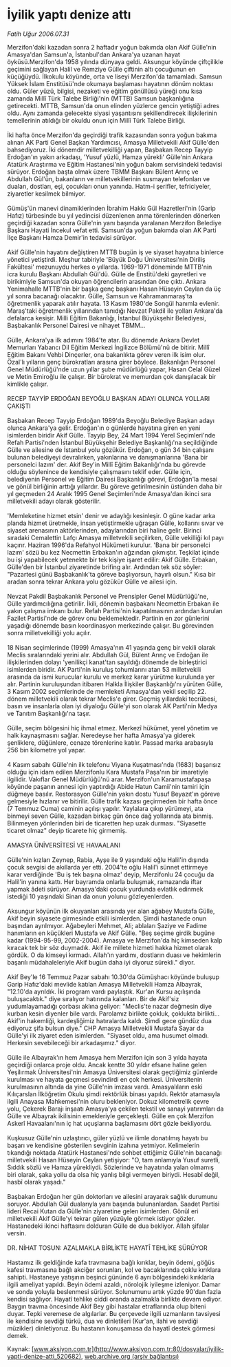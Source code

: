 # İyilik yaptı denize attı

*Fatih Uğur 2006.07.31*

<div class="pNewsDetailMainContent" itemprop="articleBody">
 Merzifon'daki kazadan sonra 2 haftadır yoğun bakımda olan Akif Gülle'nin Amasya'dan Samsun'a, İstanbul'dan Ankara'ya uzanan hayat öyküsü.Merzifon'da 1958 yılında dünyaya geldi. Aksungur köyünde çiftçilikle geçimini sağlayan Halil ve Remziye Gülle çiftinin altı çocuğunun en küçüğüydü. İlkokulu köyünde, orta ve liseyi Merzifon'da tamamladı. Samsun Yüksek İslam Enstitüsü'nde okumaya başlaması hayatının dönüm noktası oldu. Güler yüzü, bilgisi, nezaketi ve eğitim gönüllüsü yüreği onu kısa zamanda Millî Türk Talebe Birliği'nin (MTTB) Samsun başkanlığına getirecekti. MTTB, Samsun'da onun elinden yüzlerce gencin yetiştiği adres oldu. Aynı zamanda gelecekte siyasi yaşantısını şekillendirecek ilişkilerinin temellerinin atıldığı bir okuldu onun için Millî Türk Talebe Birliği.
 <br/>
 <br/>
 İki hafta önce Merzifon'da geçirdiği trafik kazasından sonra yoğun bakıma alınan AK Parti Genel Başkan Yardımcısı, Amasya Milletvekili Akif Gülle'den bahsediyoruz. İki dönemdir milletvekilliği yapan, Başbakan Recep Tayyip Erdoğan'ın yakın arkadaşı, 'Yusuf yüzlü, Hamza yürekli' Gülle'nin Ankara Atatürk Araştırma ve Eğitim Hastanesi'nin yoğun bakım servisindeki tedavisi sürüyor. Erdoğan başta olmak üzere TBMM Başkanı Bülent Arınç ve Abdullah Gül'ün, bakanların ve milletvekillerinin susmayan telefonları ve duaları, dostları, eşi, çocukları onun yanında. Hatm-i şerifler, tefriciyeler, ziyaretler kesilmek bilmiyor.
 <br/>
 <br/>
 Gümüş'ün manevi dinamiklerinden İbrahim Hakkı Gül Hazretleri'nin (Garip Hafız) türbesinde bu yıl yedincisi düzenlenen anma törenlerinden dönerken geçirdiği kazadan sonra Gülle'nin yanı başında yaralanan Merzifon Belediye Başkanı Hayati İncekul vefat etti. Samsun'da yoğun bakımda olan AK Parti İlçe Başkanı Hamza Demir'in tedavisi sürüyor.
 <br/>
 <br/>
 Akif Gülle'nin hayatını değiştiren MTTB bugün iş ve siyaset hayatına binlerce yönetici yetiştirdi. Meşhur tabiriyle 'Büyük Doğu Üniversitesi'nin Diriliş Fakültesi' mezunuydu herkes o yıllarda. 1969-1971 döneminde MTTB'nin icra kurulu Başkanı Abdullah Gül'dü. Gülle de Enstitü'deki gayretleri ve birikimiyle Samsun'da okuyan öğrencilerin arasından öne çıktı. Ankara Yenimahalle MTTB'nin bir başka genç başkanı Hasan Hüseyin Ceylan da üç yıl sonra bacanağı olacaktır. Gülle, Samsun ve Kahramanmaraş'ta öğretmenlik yaparak atılır hayata. 13 Kasım 1980'de Songül hanımla evlenir. Maraş'taki öğretmenlik yıllarından tanıdığı Nevzat Pakdil ile yolları Ankara'da defalarca kesişir. Milli Eğitim Bakanlığı, İstanbul Büyükşehir Belediyesi, Başbakanlık Personel Dairesi ve nihayet TBMM...
 <br/>
 <br/>
 Gülle, Ankara'ya ilk adımını 1984'te atar. Bu dönemde Ankara Devlet Memurları Yabancı Dil Eğitim Merkezi İngilizce Bölümü'nü de bitirir. Millî Eğitim Bakanı Vehbi Dinçerler, ona bakanlıkta görev veren ilk isim olur. Özal'lı yılların genç bürokratları arasına girer böylece. Bakanlığın Personel Genel Müdürlüğü'nde uzun yıllar şube müdürlüğü yapar, Hasan Celal Güzel ve Metin Emiroğlu ile çalışır. Bir bürokrat ve memurdan çok danışılacak bir kimlikle çalışır.
 <br/>
 <br/>
 RECEP TAYYİP ERDOĞAN BEYOĞLU BAŞKAN ADAYI OLUNCA YOLLARI ÇAKIŞTI
 <br/>
 <br/>
 Başbakan Recep Tayyip Erdoğan 1989'da Beyoğlu Belediye Başkan adayı olunca Ankara'ya gelir. Erdoğan'ın o günlerde hayatına giren en yeni isimlerden biridir Akif Gülle. Tayyip Bey, 24 Mart 1994 Yerel Seçimleri'nde Refah Partisi'nden İstanbul Büyükşehir Belediye Başkanlığı'na seçildiğinde Gülle ve ailesine de İstanbul yolu gözükür. Erdoğan, o gün 34 bin çalışanı bulunan belediyeyi devralırken, yakınlarına ve danışmanlarına 'Bana bir personelci lazım' der. Akif Bey'in Millî Eğitim Bakanlığı'nda bu görevde olduğu söylenince de kendisiyle çalışmasını teklif eder. Gülle için, belediyenin Personel ve Eğitim Dairesi Başkanlığı görevi, Erdoğan'la mesai ve gönül birliğinin arttığı yıllardır. Bu göreve getirilmesinin üstünden daha bir yıl geçmeden 24 Aralık 1995 Genel Seçimleri'nde Amasya'dan ikinci sıra milletvekili adayı olarak gösterilir.
 <br/>
 <br/>
 'Memleketine hizmet etsin' denir ve adaylığı kesinleşir. O güne kadar arka planda hizmet üretmekle, insan yetiştirmekle uğraşan Gülle, kollarını sıvar ve siyaset arenasının aktörlerinden, adaylarından biri haline gelir. Birinci sıradaki Cemalettin Lafçı Amasya milletvekili seçilirken, Gülle vekilliği kıl payı kaçırır. Haziran 1996'da Refahyol Hükümeti kurulur. 'Bana bir personelci lazım' sözü bu kez Necmettin Erbakan'ın ağzından çıkmıştır. Teşkilat içinde bu işi yapabilecek yetenekte bir tek kişiye işaret edilir: Akif Gülle. Erbakan, Gülle'den bir İstanbul ziyaretinde brifing alır. Ardından tek söz söyler: "Pazartesi günü Başbakanlık'ta göreve başlıyorsun, hayırlı olsun." Kısa bir aradan sonra tekrar Ankara yolu gözükür Gülle ve ailesi için.
 <br/>
 <br/>
 Nevzat Pakdil Başbakanlık Personel ve Prensipler Genel Müdürlüğü'ne, Gülle yardımcılığına getirilir. İkili, dönemin başbakanı Necmettin Erbakan ile yakın çalışma imkanı bulur. Refah Partisi'nin kapatılmasının ardından kurulan Fazilet Partisi'nde de görev onu beklemektedir. Partinin en zor günlerini yaşadığı dönemde basın koordinasyon merkezinde çalışır. Bu görevinden sonra milletvekilliği yolu açılır.
 <br/>
 <br/>
 18 Nisan seçimlerinde (1999) Amasya'nın 41 yaşında genç bir vekili olarak Meclis sıralarındaki yerini alır. Abdullah Gül, Bülent Arınç ve Erdoğan ile ilişkilerinden dolayı 'yenilikçi kanat'tan sayıldığı dönemde de birleştirici isimlerden biridir. AK Parti'nin kuruluş tohumlarını atan 53 milletvekili arasında da ismi kurucular kurulu ve merkez karar yürütme kurulunda yer alır. Partinin kuruluşundan itibaren Halkla İlişkiler Başkanlığı'nı yürüten Gülle, 3 Kasım 2002 seçimlerinde de memleketi Amasya'dan vekil seçilip 22. dönem milletvekili olarak tekrar Meclis'e girer. Geçmiş yıllardaki tecrübesi, basın ve insanlarla olan iyi diyaloğu Gülle'yi son olarak AK Parti'nin Medya ve Tanıtım Başkanlığı'na taşır.
 <br/>
 <br/>
 Gülle, seçim bölgesini hiç ihmal etmez. Merkezî hükümet, yerel yönetim ve halk kaynaşmasını sağlar. Neredeyse her hafta Amasya'ya giderek şenliklere, düğünlere, cenaze törenlerine katılır. Passad marka arabasıyla 256 bin kilometre yol yapar.
 <br/>
 <br/>
 4 Kasım sabahı Gülle'nin ilk telefonu Viyana Kuşatması'nda (1683) başarısız olduğu için idam edilen Merzifonlu Kara Mustafa Paşa'nın bir imaretiyle ilgilidir. Vakıflar Genel Müdürlüğü'nü arar. Merzifon'un Karamustafapaşa köyünde paşanın annesi için yaptırdığı Abide Hatun Camii'nin tamiri için düğmeye basılır. Restorasyon Gülle'nin yakın dostu Yusuf Beyazıt'ın göreve gelmesiyle hızlanır ve bitirilir. Gülle trafik kazası geçirmeden bir hafta önce (7 Temmuz Cuma) caminin açılışı yapılır. Yaylalara çıkıp yürümeyi, ata binmeyi seven Gülle, kazadan birkaç gün önce dağ yollarında ata binmiş. Bilinmeyen yönlerinden biri de ticaretten hep uzak durması. "Siyasette ticaret olmaz" deyip ticarete hiç girmemiş.
 <br/>
 <br/>
 AMASYA ÜNİVERSİTESİ VE HAVAALANI
 <br/>
 <br/>
 Gülle'nin kızları Zeynep, Rabia, Ayşe ile 9 yaşındaki oğlu Halil'in dışında çocuk sevgisi de akıllarda yer etti. 2004'te oğlu Halil'i sünnet ettirmeye karar verdiğinde 'Bu iş tek başına olmaz' deyip, Merzifonlu 24 çocuğu da Halil'in yanına kattı. Her bayramda onlarla buluşmak, ramazanda iftar yapmak âdeti sürüyor. Amasya'daki çocuk yurdunda evlatlık edinmek istediği 10 yaşındaki Sinan da onun yolunu gözleyenlerden.
 <br/>
 <br/>
 Aksungur köyünün ilk okuyanları arasında yer alan ağabey Mustafa Gülle, Akif beyin siyasete girmesinde etkili isimlerden. Şimdi hastanede onun başından ayrılmıyor. Ağabeyleri Mehmet, Ali; ablaları Şaziye ve Fadime hanımların en küçükleri Mustafa ve Akif Gülle. "Beş seçime girdik bugüne kadar (1994-95-99, 2002-2004). Amasya ve Merzifon'da hiç kimseden kalp kıracak tek bir söz duymadık. Akif ile millete hizmeti hakka hizmet olarak gördük. O da kimseyi kırmadı. Allah'ın yardımı, dostların duası ve hekimlerin başarılı müdahaleleriyle Akif bugün daha iyi diyoruz sürekli." diyor.
 <br/>
 <br/>
 Akif Bey'le 16 Temmuz Pazar sabahı 10.30'da Gümüşhacı köyünde buluşup Garip Hafız'daki mevlide katılan Amasya Milletvekili Hamza Albayrak, "12.10'da ayrıldık. İki program vardı paylaştık. Kur'an Kursu açılışında buluşacaktık." diye sıralıyor hatırında kalanları. Bir de Akif'siz yudumlayamadığı çorbası aklına geliyor: "Meclis'te nazar değmesin diye kurban kesin diyenler bile vardı. Parolamız birlikte çokluk, çoklukta birlikti... Akif'in hakemliği, kardeşliğimiz hatıralarda kaldı. Şimdi gece gündüz dua ediyoruz şifa bulsun diye." CHP Amasya Milletvekili Mustafa Sayar da Gülle'yi ilk ziyaret eden isimlerden. "Siyaset oldu, ama husumet olmadı. Herkesin sevebileceği bir arkadaşımız." diyor.
 <br/>
 <br/>
 Gülle ile Albayrak'ın hem Amasya hem Merzifon için son 3 yılda hayata geçirdiği onlarca proje oldu. Ancak kentte 30 yıldır efsane haline gelen Yeşilırmak Üniversitesi'nin Amasya Üniversitesi olarak geçtiğimiz günlerde kurulması ve hayata geçmesi sevindirdi en çok herkesi. Üniversitenin kurulmasının altında da yine Gülle'nin imzası vardı. Amasyalıların eski Kılıçarslan İlköğretim Okulu şimdi rektörlük binası yapıldı. Rektör atamasıyla ilgili Anayasa Mahkemesi'nin oluru bekleniyor. Dokuz kilometrelik çevre yolu, Çekerek Barajı inşaatı Amasya'ya çekilen tekstil ve sanayi yatırımları da Gülle ve Albayrak ikilisinin emekleriyle gerçekleşti. Gülle en çok Merzifon Askerî Havaalanı'nın iç hat uçuşlarına başlamasını dört gözle bekliyordu.
 <br/>
 <br/>
 Kuşkusuz Gülle'nin uzlaştırıcı, güler yüzlü ve ilimle donatılmış hayatı bu başarı ve kendisine gösterilen sevginin izahına yetmiyor. Kelimelerin tıkandığı noktada Atatürk Hastanesi'nde sohbet ettiğimiz Gülle'nin bacanağı milletvekili Hasan Hüseyin Ceylan yetişiyor: "O, tam anlamıyla Yusuf suretli, Sıddık sözlü ve Hamza yürekliydi. Sözlerinde ve hayatında yalan olmamış biri olarak, şaka yollu da olsa hiç yanlış bilgi vermeyen biriydi. Hesabî değil, hasbî olarak yaşadı."
 <br/>
 <br/>
 Başbakan Erdoğan her gün doktorları ve ailesini arayarak sağlık durumunu soruyor. Abdullah Gül dualarıyla yanı başında bulunanlardan. Saadet Partisi lideri Recai Kutan da Gülle'nin ziyaretine gelen isimlerden. Gönül eri milletvekili Akif Gülle'yi tekrar gülen yüzüyle görmek istiyor gözler. Hastanedeki ikinci haftasını dolduran Gülle de dua bekliyor. Allah şifalar versin.
 <br/>
 <br/>
 DR. NİHAT TOSUN: AZALMAKLA BİRLİKTE HAYATÎ TEHLİKE SÜRÜYOR
 <br/>
 <br/>
 Hastamız ilk geldiğinde kafa travmasına bağlı kırıklar, beyin ödemi, göğüs kafesi travmasına bağlı akciğer sorunları, kol ve bacaklarında çoklu kırıklara sahipti. Hastaneye yatışının beşinci gününde 6 ayrı bölgesindeki kırıklarla ilgili ameliyat yapıldı. Beyin ödemi azaldı, nörolojik iyileşme izleniyor. Damar ve sonda yoluyla beslenmesi sürüyor. Solunumunu artık yüzde 90'dan fazla kendisi sağlıyor. Hayatî tehlike ciddi oranda azalmakla birlikte devam ediyor. Baygın travma öncesinde Akif Bey gibi hastalar etraflarında olup biteni duyar. Tepki veremese de algılarlar. Bu çerçevede ilgili uzmanların tavsiyesi ile kendisine sevdiği türkü, dua ve dinletileri (Kur'an, ilahi ve sevdiği müzikler) dinletiyoruz. Bu hastanın konuşamasa da  hayatî destek görmesi demek.
 <br/>
</div>


Kaynak: [www.aksiyon.com.tr](http://www.aksiyon.com.tr:80/dosyalar/iyilik-yapti-denize-atti_520682), [web.archive.org (arşiv bağlantısı)](http://web.archive.org/web/20150728042812/http://www.aksiyon.com.tr:80/dosyalar/iyilik-yapti-denize-atti_520682)
